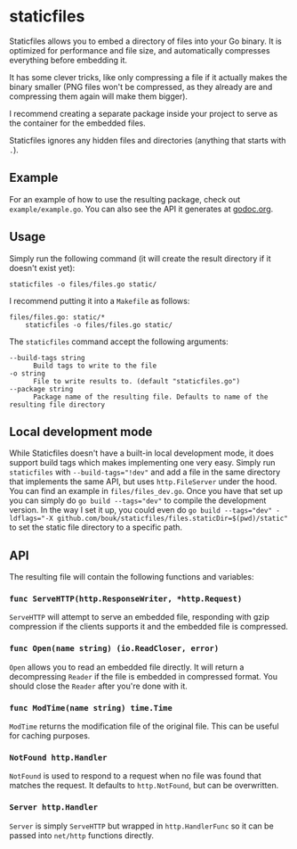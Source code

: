 # staticfiles

Staticfiles allows you to embed a directory of files into your Go binary. It is optimized for performance and file size, and automatically compresses everything before embedding it.

It has some clever tricks, like only compressing a file if it actually makes the binary smaller (PNG files won't be compressed, as they already are and compressing them again will make them bigger).

I recommend creating a separate package inside your project to serve as the container for the embedded files.

Staticfiles ignores any hidden files and directories (anything that starts with `.`).

## Example

For an example of how to use the resulting package, check out `example/example.go`. You can also see the API it generates at [godoc.org](https://godoc.org/github.com/bouk/staticfiles/files).

## Usage

Simply run the following command (it will create the result directory if it doesn't exist yet):

```
staticfiles -o files/files.go static/
```

I recommend putting it into a `Makefile` as follows:

```
files/files.go: static/*
	staticfiles -o files/files.go static/
```

The `staticfiles` command accept the following arguments:

```
--build-tags string
      Build tags to write to the file
-o string
      File to write results to. (default "staticfiles.go")
--package string
      Package name of the resulting file. Defaults to name of the resulting file directory
```

## Local development mode

While Staticfiles doesn't have a built-in local development mode, it does support build tags which makes implementing one very easy. Simply run `staticfiles` with `--build-tags="!dev"` and add a file in the same directory that implements the same API, but uses `http.FileServer` under the hood. You can find an example in `files/files_dev.go`. Once you have that set up you can simply do `go build --tags="dev"` to compile the development version. In the way I set it up, you could even do `go build --tags="dev" -ldflags="-X github.com/bouk/staticfiles/files.staticDir=$(pwd)/static"` to set the static file directory to a specific path.

## API

The resulting file will contain the following functions and variables:

### `func ServeHTTP(http.ResponseWriter, *http.Request)`

`ServeHTTP` will attempt to serve an embedded file, responding with gzip compression if the clients supports it and the embedded file is compressed.

### `func Open(name string) (io.ReadCloser, error)`

`Open` allows you to read an embedded file directly. It will return a decompressing `Reader` if the file is embedded in compressed format. You should close the `Reader` after you're done with it.

### `func ModTime(name string) time.Time`

`ModTime` returns the modification file of the original file. This can be useful for caching purposes.

### `NotFound http.Handler`

`NotFound` is used to respond to a request when no file was found that matches the request. It defaults to `http.NotFound`, but can be overwritten.

### `Server http.Handler`

`Server` is simply `ServeHTTP` but wrapped in `http.HandlerFunc` so it can be passed into `net/http` functions directly.
